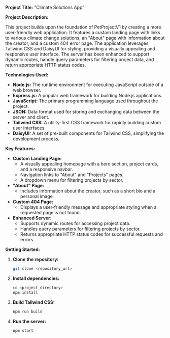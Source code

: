 **Project Title:** "Climate Solutions App"

**Project Description:**

This project builds upon the foundation of PetProjectV1 by creating a more user-friendly web application. It features a custom landing page with links to various climate change solutions, an "About" page with information about the creator, and a custom 404 error page. The application leverages Tailwind CSS and DaisyUI for styling, providing a visually appealing and responsive user interface. The server has been enhanced to support dynamic routes, handle query parameters for filtering project data, and return appropriate HTTP status codes.

**Technologies Used:**

* **Node.js:** The runtime environment for executing JavaScript outside of a web browser.
* **Express.js:** A popular web framework for building Node.js applications.
* **JavaScript:** The primary programming language used throughout the project.
* **JSON:** Data format used for storing and exchanging data between the server and client.
* **Tailwind CSS:** A utility-first CSS framework for rapidly building custom user interfaces.
* **DaisyUI:** A set of pre-built components for Tailwind CSS, simplifying the development process.

**Key Features:**

* **Custom Landing Page:** 
    * A visually appealing homepage with a hero section, project cards, and a responsive navbar.
    * Navigation links to "About" and "Projects" pages.
    * A dropdown menu for filtering projects by sector.
* **"About" Page:** 
    * Includes information about the creator, such as a short bio and a personal image.
* **Custom 404 Page:** 
    * Displays a user-friendly message and appropriate styling when a requested page is not found.
* **Enhanced Server:**
    * Supports dynamic routes for accessing project data.
    * Handles query parameters for filtering projects by sector.
    * Returns appropriate HTTP status codes for successful requests and errors.

**Getting Started:**

1. **Clone the repository:** 
   ```bash
   git clone <repository_url> 
   ```
2. **Install dependencies:**
   ```bash
   cd <project_directory>
   npm install 
   ```
3. **Build Tailwind CSS:**
   ```bash
   npm run build 
   ```
4. **Run the server:**
   ```bash
   npm start 
   ```
